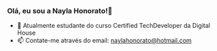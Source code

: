 ### Olá, eu sou a Nayla Honorato!👋

- 🔭 Atualmente estudante do curso Certified TechDeveloper da Digital House
- 📫 Contate-me através do email: naylahonorato@hotmail.com




<!--
**naylahonoratos/naylahonoratos** is a ✨ _special_ ✨ repository because its `README.md` (this file) appears on your GitHub profile.

Here are some ideas to get you started:

- 🔭 I’m currently working on ...
- 🌱 I’m currently learning ...
- 👯 I’m looking to collaborate on ...
- 🤔 I’m looking for help with ...
- 💬 Ask me about ...
- 📫 How to reach me: ...
- 😄 Pronouns: ...
- ⚡ Fun fact: ...
-->
